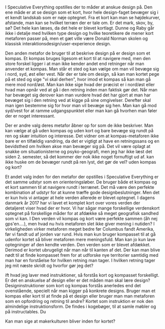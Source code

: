 I Speculative Everything opstilles der to måder at anskue design på. Den ene måde er at se design som et kort, hvor hele design-faget bevæger sig i et kendt landskab som er nøje optegnet. Fra et kort kan man se højdekurver, afstande, man kan se hvilket terræn der er tale om. Er det mark, skov, by, sø? Det hele kan læses, da det hele er blevet kortlagt. Dunne og Raby går ikke i detalje med hvilken type design og hvilke teoretikere de mener kort metaforen passer på, men et gæt ville være Donald Norman skolen og klassisk interaktionsdesign/user-experience design.

Den anden metafor de bruger til at beskrive design på er design som et kompas. Et kompas bruges ligesom et kort til at navigere med, men den store forskel ligger i at man ikke kender andet end retninger når man anvender et kompas. Man står et sted og kan vælge om man vil bevæge sig i nord, syd, øst eller vest. Når der er tale om design, så kan man kortet pege på et sted og sige "vi skal derhen", hvor imod et kompas så kan man gå mere mod nord/øst. Man kan ikke sige hvad der præcist er i nord/øst eller hvad man opnår ved at gå i den retning inden man faktisk gør det. Når man har bevæget sig derover kan man vurdere hvad det har gjort at man har bevæget sig i den retning ved at kigge på sine omgivelser. Derefter skal man igen bestemme sig for hvor man vil bevæge sig hen. Man kan gå mod syd/vest for at ramme udgangspunktet eller man kan gå hvorhen man føler der er noget interessant.

Der er andre valg deres metafor åbner op for som de ikke beskriver. Man kan vælge at gå uden kompas og uden kort og bare bevæge sig rundt på ren og skær intuition og interesse. Det vidner om at kompas-metaforen ikke bare er en tilfældig vandring, da det er vigtigt at have en retningssans og en bevidsthed om hvilken akse man bevæger sig på. Det vil være oplagt at snakke om situationisterne og psyko-geografi, men jeg har ikke læst det siden 2. semester, så det kommer der nok ikke noget fornuftigt ud af. kan ikke huske om de bevæger rundt på ren lyst, det gør de vel? uden kompas og kort?

Et andet valg inden for den metafor der opstilles i Speculative Everything er det samme udstyr som en orienteringsløber. De bruger både et kompas og et kort sammen til at navigere rundt i terrænet. Det må være den perfekte kombination af udstyr for at kunne træffe gode designbeslutninger.
Men det er kun hvis vi antager at hele verden allerede er blevet optegnet. I dagens danmark år 2017 har vi lavet et komplet kort over vores verden der detaljeret viser hvad der er hvor. Vi har sågar mange forskellige verdenskort optegnet på forskellige måder for at afdække så meget geografisk sandhed som vi kan. I Den verden vil kompas og kort være perfekte sammen (åh nej gps'en....), men hvad nu hvis metaforen slet ikke giver mening i nutiden? I virkeligheden virker metaforen meget bedre før Columbus fandt Amerika, før vi fandt ud af jorden var rund. Hvis man kun bruger kompasset til at gå udenfor kortet så bliver metaforen mere meningsfuld. Man kan jo kun lave optegninger af den kendte verden. Den verden som er blevet afdækket. Derimod er kortet ubrugeligt når man når til kanten af det. Der kan man blive nødt til at finde kompasset frem for at udforske nye territorier samtidig med man har en forståelse for hvilken retning man tager. I hvilken retning tager jeg mit næste skridt og hvorfor gør jeg det?

ift hvad jeg laver med instruktioner, så forstås kort og kompasset forskelligt. Er det en anskuelse af design eller er det måden man skal lære design?
Designinstruktioner som kort og kompas forstås anerledes end det ovenstående, specielt når man kigger på konkrete designs. Bruger man et kompas eller kort til at finde på et design eller bruger man man metaforen som en opfordring og retning til andre? Kortet som instruktion er nok den almindelige instruktionsform. De findes i kogebøger, til at samle møbler og på instructables. Du 




Kan man sige at makerkulturen bliver inden for kortet?
